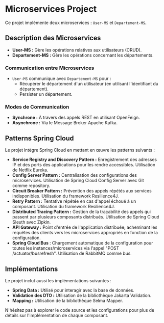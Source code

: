 # Microservices Project

Ce projet implémente deux microservices : `User-MS` et `Departement-MS`.

## Description des Microservices

- **User-MS :** Gère les opérations relatives aux utilisateurs (CRUD).
- **Departement-MS :** Gère les opérations concernant les départements.

### Communication entre Microservices

- `User-MS` communique avec `Departement-MS` pour :
  - Récupérer le département d'un utilisateur (en utilisant l'identifiant du département).
  - Persister un département.

### Modes de Communication

- **Synchrone :** À travers des appels REST en utilisant OpenFeign.
- **Asynchrone :** Via le Message Broker Apache Kafka.

## Patterns Spring Cloud

Le projet intègre Spring Cloud en mettant en œuvre les patterns suivants :

- **Service Registry and Discovery Pattern :** Enregistrement des adresses IP et des ports des applications pour les rendre accessibles. Utilisation de Netflix Eureka.
- **Config Server Pattern :** Centralisation des configurations des microservices. Utilisation de Spring Cloud Config Server avec Git comme repository.
- **Circuit Breaker Pattern :** Prévention des appels répétés aux services indisponibles. Utilisation du framework Resilience4J.
- **Retry Pattern :** Tentative répétée en cas d'appel échoué à un composant. Utilisation du framework Resilience4J.
- **Distributed Tracing Pattern :** Gestion de la traçabilité des appels qui passent par plusieurs composants distribués. Utilisation de Spring Cloud Sleuth avec Zipkin.
- **API Gateway :** Point d'entrée de l'application distribuée, acheminant les requêtes des clients vers les microservices appropriés en fonction de la configuration.
- **Spring Cloud Bus :** Chargement automatique de la configuration pour toutes les instances/microservices via l'appel "POST /actuator/busrefresh". Utilisation de RabbitMQ comme bus.

## Implémentations

Le projet inclut aussi les implémentations suivantes :

- **Spring Data :** Utilisé pour interagir avec la base de données.
- **Validation des DTO :** Utilisation de la bibliothèque Jakarta Validation.
- **Mapping :** Utilisation de la bibliothèque Selma Mapper.

N'hésitez pas à explorer le code source et les configurations pour plus de détails sur l'implémentation de chaque composant.
